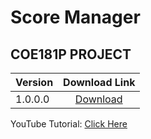 # Score Manager

## COE181P PROJECT

| Version       | Download Link |
| ------------- |:-------------:|
| 1.0.0.0       | [Download](https://drive.google.com/open?id=1sXKMs3lwvMxQdib19zr8-5hrEculZ-KA) | 


YouTube Tutorial: [Click Here](https://www.youtube.com/playlist?list=PLH5urp8yc4dFXmsBDL1A1-Ot8b96U0eB5) 
